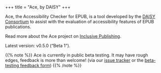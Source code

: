 +++
title = "Ace, by DAISY"
+++

Ace, the Accessibility Checker for EPUB, is a tool developed by the [DAISY Consortium](http://daisy.org) to assist with the evaluation of accessibility features of EPUB publications.

Read more about the Ace project on [Inclusive Publishing](http://inclusivepublishing.org/ace).

Latest version: v0.5.0 (“Beta 1”).

{{% note %}}
Ace is currently in public beta testing. It may have rough edges, feedback is more than welcome! (via our [issue tracker](https://github.com/daisy/ace/issues/new) or the [beta-testing feedback form](https://www.surveymonkey.co.uk/r/YQ2MRRP))
{{% /note %}}
